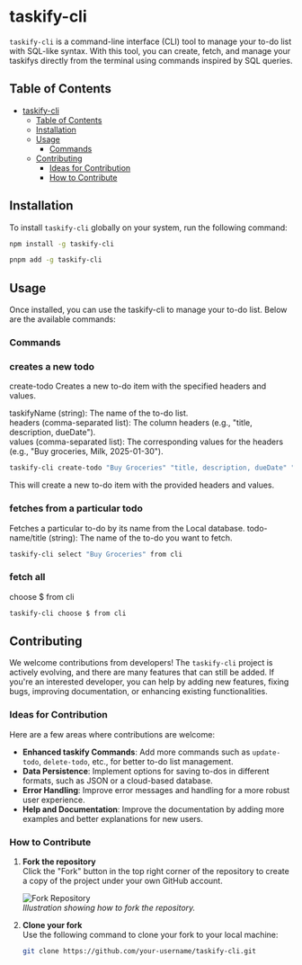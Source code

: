 # taskify-cli

`taskify-cli` is a command-line interface (CLI) tool to manage your to-do list with SQL-like syntax. With this tool, you can create, fetch, and manage your taskifys directly from the terminal using commands inspired by SQL queries.

## Table of Contents

- [taskify-cli](#taskify-cli)
  - [Table of Contents](#table-of-contents)
  - [Installation](#installation)
  - [Usage](#usage)
    - [Commands](#commands)
  - [Contributing](#contributing)
    - [Ideas for Contribution](#ideas-for-contribution)
    - [How to Contribute](#how-to-contribute)

## Installation

To install `taskify-cli` globally on your system, run the following command:

```bash
npm install -g taskify-cli
```

```bash
pnpm add -g taskify-cli
```

## Usage

Once installed, you can use the taskify-cli to manage your to-do list. Below are the available commands:

### Commands

### **creates a new todo**
create-todo <taskifyName> <headers> <values>
Creates a new to-do item with the specified headers and values.

taskifyName (string): The name of the to-do list.<br/>
headers (comma-separated list): The column headers (e.g., "title, description, dueDate").<br/>
values (comma-separated list): The corresponding values for the headers (e.g., "Buy groceries, Milk, 2025-01-30").<br/>

```bash
taskify-cli create-todo "Buy Groceries" "title, description, dueDate" "Buy vegetables, Milk, 2025-01-30"
```

This will create a new to-do item with the provided headers and values.

### **fetches from a particular todo**<br/>
Fetches a particular to-do by its name from the Local database.
todo-name/title (string): The name of the to-do you want to fetch.

```bash
taskify-cli select "Buy Groceries" from cli
```

### **fetch all**
choose $ from cli

```bash
taskify-cli choose $ from cli
```

## Contributing

We welcome contributions from developers! The `taskify-cli` project is actively evolving, and there are many features that can still be added. If you're an interested developer, you can help by adding new features, fixing bugs, improving documentation, or enhancing existing functionalities.

### Ideas for Contribution

Here are a few areas where contributions are welcome:

- **Enhanced taskify Commands**: Add more commands such as `update-todo`, `delete-todo`, etc., for better to-do list management.
- **Data Persistence**: Implement options for saving to-dos in different formats, such as JSON or a cloud-based database.
- **Error Handling**: Improve error messages and handling for a more robust user experience.
- **Help and Documentation**: Improve the documentation by adding more examples and better explanations for new users.

### How to Contribute

1. **Fork the repository**  
   Click the "Fork" button in the top right corner of the repository to create a copy of the project under your own GitHub account.

   ![Fork Repository](https://github.com/naveen-2111-dev/taskify-cli.git)  
   *Illustration showing how to fork the repository.*

2. **Clone your fork**  
   Use the following command to clone your fork to your local machine:
   
   ```bash
   git clone https://github.com/your-username/taskify-cli.git
